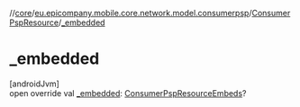 //[core](../../../index.md)/[eu.epicompany.mobile.core.network.model.consumerpsp](../index.md)/[ConsumerPspResource](index.md)/[_embedded](_embedded.md)

# _embedded

[androidJvm]\
open override val [_embedded](_embedded.md): [ConsumerPspResourceEmbeds](../-consumer-psp-resource-embeds/index.md)?
